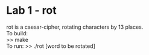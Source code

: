 # Lab 1 - rot
rot is a caesar-cipher, rotating characters by 13 places.  
To build:  
\>> make  
To run:
\>> ./rot [word to be rotated]




